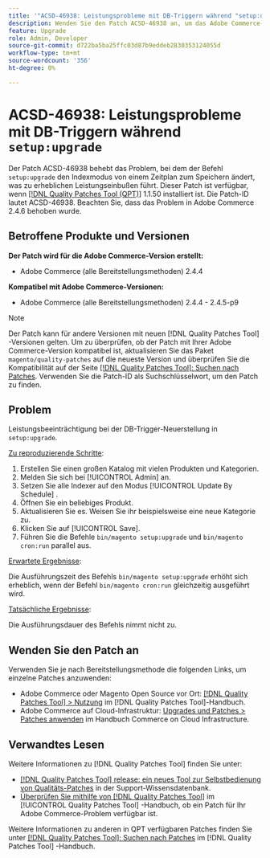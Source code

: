 ```yaml
---
title: '"ACSD-46938: Leistungsprobleme mit DB-Triggern während "setup:upgrade"'
description: Wenden Sie den Patch ACSD-46938 an, um das Adobe Commerce-Problem zu beheben, bei dem der Befehl "setup:upgrade"den Indexmodus von geplant zu speichern ändert und zu erheblichen Leistungseinbußen führt.
feature: Upgrade
role: Admin, Developer
source-git-commit: d722ba5ba25ffc03d87b9eddeb2830353124055d
workflow-type: tm+mt
source-wordcount: '356'
ht-degree: 0%

---
```


# ACSD-46938: Leistungsprobleme mit DB-Triggern während `setup:upgrade`

Der Patch ACSD-46938 behebt das Problem, bei dem der Befehl `setup:upgrade` den Indexmodus von einem Zeitplan zum Speichern ändert, was zu erheblichen Leistungseinbußen führt. Dieser Patch ist verfügbar, wenn [[!DNL Quality Patches Tool (QPT)]](https://experienceleague.adobe.com/en/docs/commerce-knowledge-base/kb/announcements/commerce-announcements/magento-quality-patches-released-new-tool-to-self-serve-quality-patches) 1.1.50 installiert ist. Die Patch-ID lautet ACSD-46938. Beachten Sie, dass das Problem in Adobe Commerce 2.4.6 behoben wurde.

## Betroffene Produkte und Versionen

**Der Patch wird für die Adobe Commerce-Version erstellt:**

* Adobe Commerce (alle Bereitstellungsmethoden) 2.4.4

**Kompatibel mit Adobe Commerce-Versionen:**

* Adobe Commerce (alle Bereitstellungsmethoden) 2.4.4 - 2.4.5-p9

>[!NOTE]
>
>Der Patch kann für andere Versionen mit neuen [!DNL Quality Patches Tool] -Versionen gelten. Um zu überprüfen, ob der Patch mit Ihrer Adobe Commerce-Version kompatibel ist, aktualisieren Sie das Paket `magento/quality-patches` auf die neueste Version und überprüfen Sie die Kompatibilität auf der Seite [[!DNL Quality Patches Tool]: Suchen nach Patches](https://experienceleague.adobe.com/tools/commerce-quality-patches/index.html). Verwenden Sie die Patch-ID als Suchschlüsselwort, um den Patch zu finden.

## Problem

Leistungsbeeinträchtigung bei der DB-Trigger-Neuerstellung in `setup:upgrade`.

<u>Zu reproduzierende Schritte</u>:

1. Erstellen Sie einen großen Katalog mit vielen Produkten und Kategorien.
1. Melden Sie sich bei [!UICONTROL Admin] an.
1. Setzen Sie alle Indexer auf den Modus [!UICONTROL Update By Schedule] .
1. Öffnen Sie ein beliebiges Produkt.
1. Aktualisieren Sie es. Weisen Sie ihr beispielsweise eine neue Kategorie zu.
1. Klicken Sie auf [!UICONTROL Save].
1. Führen Sie die Befehle `bin/magento setup:upgrade` und `bin/magento cron:run` parallel aus.

<u>Erwartete Ergebnisse</u>:

Die Ausführungszeit des Befehls `bin/magento setup:upgrade` erhöht sich erheblich, wenn der Befehl `bin/magento cron:run` gleichzeitig ausgeführt wird.

<u>Tatsächliche Ergebnisse</u>:

Die Ausführungsdauer des Befehls nimmt nicht zu.

## Wenden Sie den Patch an

Verwenden Sie je nach Bereitstellungsmethode die folgenden Links, um einzelne Patches anzuwenden:

* Adobe Commerce oder Magento Open Source vor Ort: [[!DNL Quality Patches Tool] > Nutzung](https://experienceleague.adobe.com/docs/commerce-operations/tools/quality-patches-tool/usage.html) im [!DNL Quality Patches Tool]-Handbuch.
* Adobe Commerce auf Cloud-Infrastruktur: [Upgrades und Patches > Patches anwenden](https://experienceleague.adobe.com/docs/commerce-cloud-service/user-guide/develop/upgrade/apply-patches.html) im Handbuch Commerce on Cloud Infrastructure.

## Verwandtes Lesen

Weitere Informationen zu [!DNL Quality Patches Tool] finden Sie unter:

* [[!DNL Quality Patches Tool] release: ein neues Tool zur Selbstbedienung von Qualitäts-Patches](https://experienceleague.adobe.com/en/docs/commerce-knowledge-base/kb/announcements/commerce-announcements/magento-quality-patches-released-new-tool-to-self-serve-quality-patches) in der Support-Wissensdatenbank.
* [Überprüfen Sie mithilfe von  [!DNL Quality Patches Tool]](/help/tools/quality-patches-tool/patches-available-in-qpt/check-patch-for-magento-issue-with-magento-quality-patches.md) im [!UICONTROL Quality Patches Tool] -Handbuch, ob ein Patch für Ihr Adobe Commerce-Problem verfügbar ist.


Weitere Informationen zu anderen in QPT verfügbaren Patches finden Sie unter [[!DNL Quality Patches Tool]: Suchen nach Patches](https://experienceleague.adobe.com/tools/commerce-quality-patches/index.html) im [!DNL Quality Patches Tool] -Handbuch.
